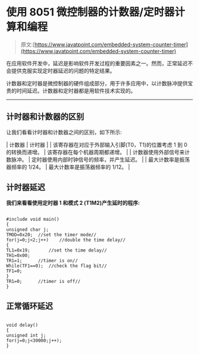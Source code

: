 # 使用 8051 微控制器的计数器/定时器计算和编程

> 原文:[https://www.javatpoint.com/embedded-system-counter-timer](https://www.javatpoint.com/embedded-system-counter-timer)

在应用软件开发中，延迟是影响软件开发过程的重要因素之一。然而，正常延迟不会提供克服实现定时器延迟的问题的特定结果。

计数器和定时器是微控制器的硬件组成部分，用于许多应用中，以计数脉冲提供宝贵的时间延迟。计数器和定时器都是用软件技术实现的。

* * *

## 计时器和计数器的区别

让我们看看计时器和计数器之间的区别，如下所示:

| 计数器 | 计时器 |
| 该寄存器在对应于外部输入引脚(T0，T1)的位置考虑 1 到 0 的转换而递增。 | 该寄存器在每个机器周期都递增。 |
| 计数器使用外部信号来计数脉冲。 | 定时器使用内部时钟信号的频率，并产生延迟。 |
| 最大计数率是振荡器频率的 1/24。 | 最大计数率是振荡器频率的 1/12。 |

## 计时器延迟

**我们来看看使用定时器 1 和模式 2 (T1M2)产生延时的程序:**

```

#include void main()
{
unsigned char j;
TMOD=0x20; 	//set the timer mode//
for(j=0;j<2;j++) 	//double the time delay//
{
TL1=0x19; 		//set the time delay//
TH1=0x00;
TR1=1; 		//timer is on//
While(TF1==0); 	//check the flag bit//
TF1=0;
}
TR1=0; 		//timer is off//
} 
```

## 正常循环延迟

```

void delay()
{
unsigned int j;
for(j=0;j<30000;j++);
}

```